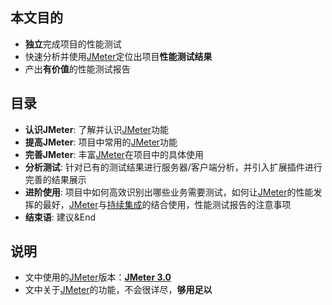 
## 本文目的
* **独立**完成项目的性能测试
* 快速分析并使用[JMeter](http://jmeter.apache.org/)定位出项目**性能测试结果**
* 产出**有价值**的性能测试报告


## 目录
* **认识JMeter**: 了解并认识[JMeter](http://jmeter.apache.org/)功能
* **提高JMeter**: 项目中常用的[JMeter](http://jmeter.apache.org/)功能
* **完善JMeter**: 丰富[JMeter](http://jmeter.apache.org/)在项目中的具体使用
* **分析测试**: 针对已有的测试结果进行服务器/客户端分析，并引入扩展插件进行完善的结果展示
* **进阶使用**: 项目中如何高效识别出哪些业务需要测试，如何让[JMeter](http://jmeter.apache.org/)的性能发挥的最好，[JMeter](http://jmeter.apache.org/)与[持续集成](http://www.martinfowler.com/articles/continuousIntegration.html)的结合使用，性能测试报告的注意事项
* **结束语**: 建议&End

## 说明
* 文中使用的[JMeter](http://jmeter.apache.org/)版本：**[JMeter 3.0](http://jmeter.apache.org/changes.html)**
* 文中关于[JMeter](http://jmeter.apache.org/)的功能，不会很详尽，**够用足以**
